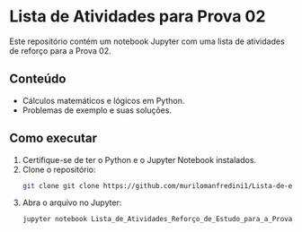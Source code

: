 # Lista de Atividades para Prova 02
Este repositório contém um notebook Jupyter com uma lista de atividades de reforço para a Prova 02.

## Conteúdo
- Cálculos matemáticos e lógicos em Python.
- Problemas de exemplo e suas soluções.

## Como executar
1. Certifique-se de ter o Python e o Jupyter Notebook instalados.
2. Clone o repositório:
   ```bash
   git clone git clone https://github.com/murilomanfredini1/Lista-de-exerc-cios-Estrutura-de-dados-II
   ```
3. Abra o arquivo no Jupyter:
   ```bash
   jupyter notebook Lista_de_Atividades_Reforço_de_Estudo_para_a_Prova_02.ipynb
   ```
